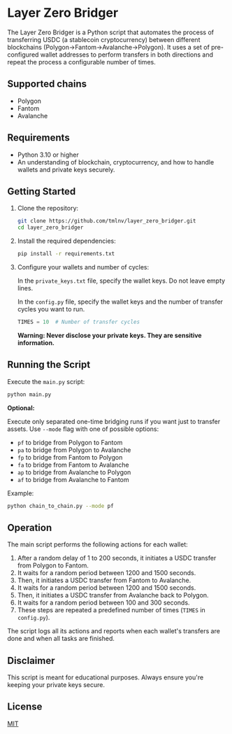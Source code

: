 # Layer Zero Bridger

The Layer Zero Bridger is a Python script that automates the process of transferring USDC (a stablecoin cryptocurrency) between different blockchains (Polygon->Fantom->Avalanche->Polygon). It uses a set of pre-configured wallet addresses to perform transfers in both directions and repeat the process a configurable number of times.

## Supported chains

- Polygon
- Fantom
- Avalanche

## Requirements

- Python 3.10 or higher
- An understanding of blockchain, cryptocurrency, and how to handle wallets and private keys securely.

## Getting Started

1. Clone the repository:

    ```bash
    git clone https://github.com/tmlnv/layer_zero_bridger.git
    cd layer_zero_bridger
    ```

2. Install the required dependencies:

    ```bash
    pip install -r requirements.txt
    ```

3. Configure your wallets and number of cycles:

    In the `private_keys.txt` file, specify the wallet keys. Do not leave empty lines.
   
    In the `config.py` file, specify the wallet keys and the number of transfer cycles you want to run.

    ```python
    TIMES = 10  # Number of transfer cycles
    ```
    **Warning: Never disclose your private keys. They are sensitive information.**

## Running the Script

Execute the `main.py` script:

```bash
python main.py
```

**Optional:**

Execute only separated one-time bridging runs if you want just to transfer assets. Use `--mode` flag with one of possible options:
- `pf` to bridge from Polygon to Fantom
- `pa` to bridge from Polygon to Avalanche
- `fp` to bridge from Fantom to Polygon
- `fa` to bridge from Fantom to Avalanche
- `ap` to bridge from Avalanche to Polygon
- `af` to bridge from Avalanche to Fantom

Example:

```bash
python chain_to_chain.py --mode pf
```

## Operation

The main script performs the following actions for each wallet:

1. After a random delay of 1 to 200 seconds, it initiates a USDC transfer from Polygon to Fantom.
2. It waits for a random period between 1200 and 1500 seconds.
3. Then, it initiates a USDC transfer from Fantom to Avalanche.
4. It waits for a random period between 1200 and 1500 seconds.
5. Then, it initiates a USDC transfer from Avalanche back to Polygon.
6. It waits for a random period between 100 and 300 seconds.
7. These steps are repeated a predefined number of times (`TIMES` in `config.py`).

The script logs all its actions and reports when each wallet's transfers are done and when all tasks are finished.

## Disclaimer

This script is meant for educational purposes. Always ensure you're keeping your private keys secure.

## License

[MIT](https://github.com/tmlnv/layer_zero_bridger/blob/main/LICENSE)
